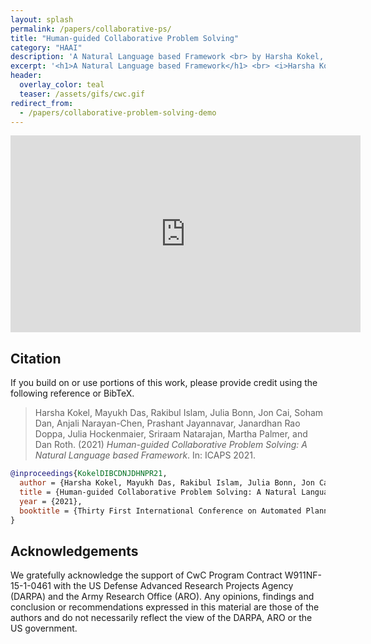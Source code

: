 ```yaml
---
layout: splash
permalink: /papers/collaborative-ps/
title: "Human-guided Collaborative Problem Solving"
category: "HAAI"
description: 'A Natural Language based Framework <br> by Harsha Kokel, Mayukh Das, Rakibul Islam, Julia Bonn, Jon Cai, Soham Dan, Anjali Narayan-Chen, Prashant Jayannavar, Janardhan Rao Doppa, Julia Hockenmaier, Sriraam Natarajan, Martha Palmer, Dan Roth, In Systems Demonstration Track at ICAPS 2021'
excerpt: '<h1>A Natural Language based Framework</h1> <br> <i>Harsha Kokel, Mayukh Das, Rakibul Islam, Julia Bonn, Jon Cai, Soham Dan, Anjali Narayan-Chen, Prashant Jayannavar, Janardhan Rao Doppa, Julia Hockenmaier, Sriraam Natarajan, Martha Palmer, Dan Roth</i><br/><br/>{::nomarkdown}  <a href="/assets/pdfs/Kokel-ICAPS2021-demo.pdf" class="btn btn--light-outline btn--large"><i class="fas fa-file-pdf"></i> Paper</a>  <a href="https://youtu.be/q1pWe4aahF0" target="_blank" class="btn btn--light-outline btn--large"><i class="fab fa-youtube"></i> Video</a>{:/nomarkdown}'
header:
  overlay_color: teal  
  teaser: /assets/gifs/cwc.gif
redirect_from:
  - /papers/collaborative-problem-solving-demo
---
```



<iframe width="560" height="315" src="https://www.youtube.com/embed/q1pWe4aahF0" title="YouTube video player" frameborder="0" allow="accelerometer; autoplay; clipboard-write; encrypted-media; gyroscope; picture-in-picture" allowfullscreen></iframe>





## Citation

If you build on or use portions of this work, please provide credit using the following reference or BibTeX.

> Harsha Kokel, Mayukh Das, Rakibul Islam, Julia Bonn, Jon Cai, Soham Dan, Anjali Narayan-Chen, Prashant Jayannavar, Janardhan Rao Doppa, Julia Hockenmaier, Sriraam Natarajan, Martha Palmer, and Dan Roth. (2021) *Human-guided Collaborative Problem Solving: A Natural Language based Framework*. In: ICAPS 2021.

```bibtex
@inproceedings{KokelDIBCDNJDHNPR21,
  author = {Harsha Kokel, Mayukh Das, Rakibul Islam, Julia Bonn, Jon Cai, Soham Dan, Anjali Narayan-Chen, Prashant Jayannavar, Janardhan Rao Doppa, Julia Hockenmaier, Sriraam Natarajan, Martha Palmer, Dan Roth},
  title = {Human-guided Collaborative Problem Solving: A Natural Language based Framework},
  year = {2021},
  booktitle = {Thirty First International Conference on Automated Planning and Scheduling ({ICAPS})}
}
```

## Acknowledgements

We gratefully acknowledge the support of CwC Program Contract W911NF-15-1-0461 with the US Defense Advanced Research Projects Agency (DARPA) and the Army Research Office (ARO). Any opinions, findings and conclusion or recommendations expressed in this material are those of the authors and do not necessarily reflect the view of the DARPA, ARO or the US government.